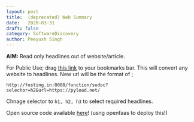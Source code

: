 ```yaml
---
layout: post
title:	(deprecated) Web Summary
date:	2020-03-31
draft: false
category: SoftwareDiscovery
author:	Peeyush Singh
---
```


**AIM:** Read only headlines out of website/article.  

For Public Use; drag [this link](javascript:location.href='http://fosting.in:8080/function/sudoc?selector=h2&url='+location.href) to your bookmarks bar. This will convert any website to headlines. New url will be the format of ; 

```
http://fosting.in:8080/function/sudoc?selector=h2&url=https://pyload.net/
```

Chnage selector to `h1, h2, h3` to select required headlines.

Open source code available [here](https://bitbucket.org/peeyushsrj/sudoc/src/master/)! (usng openfaas to deploy this!)